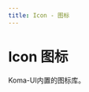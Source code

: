 ```yaml
---
title: Icon - 图标
---
```



# Icon 图标
Koma-UI内置的图标库。

<ClientOnly>
  <icon-demos></icon-demos>
</ClientOnly>

<icon-attributes></icon-attributes>
